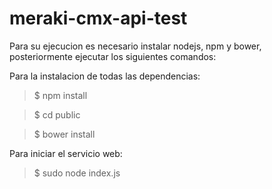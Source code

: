 # meraki-cmx-api-test

Para su ejecucion es necesario instalar nodejs, npm y bower, posteriormente ejecutar los siguientes comandos:

Para la instalacion de todas las dependencias:

>$ npm install 

>$ cd public

>$ bower install



Para iniciar el servicio web:

>$ sudo node index.js
